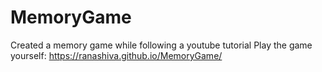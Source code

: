 # MemoryGame
Created a memory game while following a youtube tutorial
Play the game yourself:
https://ranashiva.github.io/MemoryGame/

